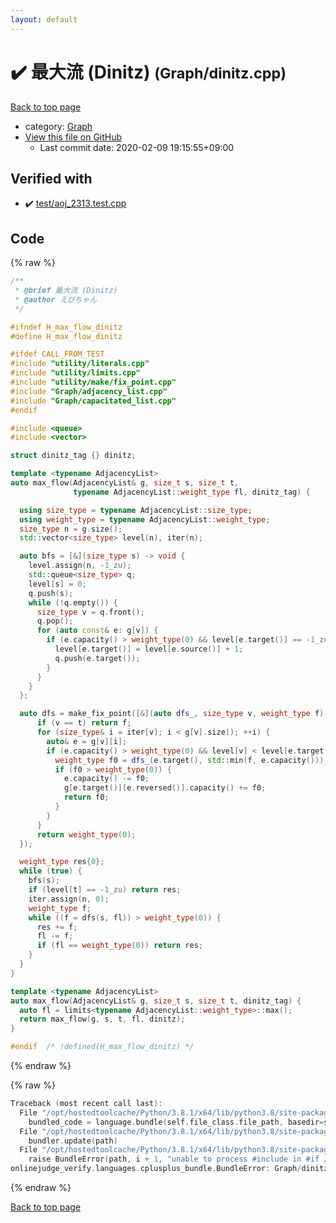 ```yaml
---
layout: default
---
```


<!-- mathjax config similar to math.stackexchange -->
<script type="text/javascript" async
  src="https://cdnjs.cloudflare.com/ajax/libs/mathjax/2.7.5/MathJax.js?config=TeX-MML-AM_CHTML">
</script>
<script type="text/x-mathjax-config">
  MathJax.Hub.Config({
    TeX: { equationNumbers: { autoNumber: "AMS" }},
    tex2jax: {
      inlineMath: [ ['$','$'] ],
      processEscapes: true
    },
    "HTML-CSS": { matchFontHeight: false },
    displayAlign: "left",
    displayIndent: "2em"
  });
</script>

<script type="text/javascript" src="https://cdnjs.cloudflare.com/ajax/libs/jquery/3.4.1/jquery.min.js"></script>
<script src="https://cdn.jsdelivr.net/npm/jquery-balloon-js@1.1.2/jquery.balloon.min.js" integrity="sha256-ZEYs9VrgAeNuPvs15E39OsyOJaIkXEEt10fzxJ20+2I=" crossorigin="anonymous"></script>
<script type="text/javascript" src="../../assets/js/copy-button.js"></script>
<link rel="stylesheet" href="../../assets/css/copy-button.css" />


# :heavy_check_mark: 最大流 (Dinitz) <small>(Graph/dinitz.cpp)</small>

<a href="../../index.html">Back to top page</a>

* category: <a href="../../index.html#4cdbd2bafa8193091ba09509cedf94fd">Graph</a>
* <a href="{{ site.github.repository_url }}/blob/master/Graph/dinitz.cpp">View this file on GitHub</a>
    - Last commit date: 2020-02-09 19:15:55+09:00




## Verified with

* :heavy_check_mark: <a href="../../verify/test/aoj_2313.test.cpp.html">test/aoj_2313.test.cpp</a>


## Code

<a id="unbundled"></a>
{% raw %}
```cpp
/**
 * @brief 最大流 (Dinitz)
 * @author えびちゃん
 */

#ifndef H_max_flow_dinitz
#define H_max_flow_dinitz

#ifdef CALL_FROM_TEST
#include "utility/literals.cpp"
#include "utility/limits.cpp"
#include "utility/make/fix_point.cpp"
#include "Graph/adjacency_list.cpp"
#include "Graph/capacitated_list.cpp"
#endif

#include <queue>
#include <vector>

struct dinitz_tag {} dinitz;

template <typename AdjacencyList>
auto max_flow(AdjacencyList& g, size_t s, size_t t,
              typename AdjacencyList::weight_type fl, dinitz_tag) {

  using size_type = typename AdjacencyList::size_type;
  using weight_type = typename AdjacencyList::weight_type;
  size_type n = g.size();
  std::vector<size_type> level(n), iter(n);

  auto bfs = [&](size_type s) -> void {
    level.assign(n, -1_zu);
    std::queue<size_type> q;
    level[s] = 0;
    q.push(s);
    while (!q.empty()) {
      size_type v = q.front();
      q.pop();
      for (auto const& e: g[v]) {
        if (e.capacity() > weight_type(0) && level[e.target()] == -1_zu) {
          level[e.target()] = level[e.source()] + 1;
          q.push(e.target());
        }
      }
    }
  };

  auto dfs = make_fix_point([&](auto dfs_, size_type v, weight_type f) -> weight_type {
      if (v == t) return f;
      for (size_type& i = iter[v]; i < g[v].size(); ++i) {
        auto& e = g[v][i];
        if (e.capacity() > weight_type(0) && level[v] < level[e.target()]) {
          weight_type f0 = dfs_(e.target(), std::min(f, e.capacity()));
          if (f0 > weight_type(0)) {
            e.capacity() -= f0;
            g[e.target()][e.reversed()].capacity() += f0;
            return f0;
          }
        }
      }
      return weight_type(0);
  });

  weight_type res{0};
  while (true) {
    bfs(s);
    if (level[t] == -1_zu) return res;
    iter.assign(n, 0);
    weight_type f;
    while ((f = dfs(s, fl)) > weight_type(0)) {
      res += f;
      fl -= f;
      if (fl == weight_type(0)) return res;
    }
  }
}

template <typename AdjacencyList>
auto max_flow(AdjacencyList& g, size_t s, size_t t, dinitz_tag) {
  auto fl = limits<typename AdjacencyList::weight_type>::max();
  return max_flow(g, s, t, fl, dinitz);
}

#endif  /* !defined(H_max_flow_dinitz) */

```
{% endraw %}

<a id="bundled"></a>
{% raw %}
```cpp
Traceback (most recent call last):
  File "/opt/hostedtoolcache/Python/3.8.1/x64/lib/python3.8/site-packages/onlinejudge_verify/docs.py", line 343, in write_contents
    bundled_code = language.bundle(self.file_class.file_path, basedir=self.cpp_source_path)
  File "/opt/hostedtoolcache/Python/3.8.1/x64/lib/python3.8/site-packages/onlinejudge_verify/languages/cplusplus.py", line 63, in bundle
    bundler.update(path)
  File "/opt/hostedtoolcache/Python/3.8.1/x64/lib/python3.8/site-packages/onlinejudge_verify/languages/cplusplus_bundle.py", line 181, in update
    raise BundleError(path, i + 1, "unable to process #include in #if / #ifdef / #ifndef other than include guards")
onlinejudge_verify.languages.cplusplus_bundle.BundleError: Graph/dinitz.cpp: line 10: unable to process #include in #if / #ifdef / #ifndef other than include guards

```
{% endraw %}

<a href="../../index.html">Back to top page</a>

